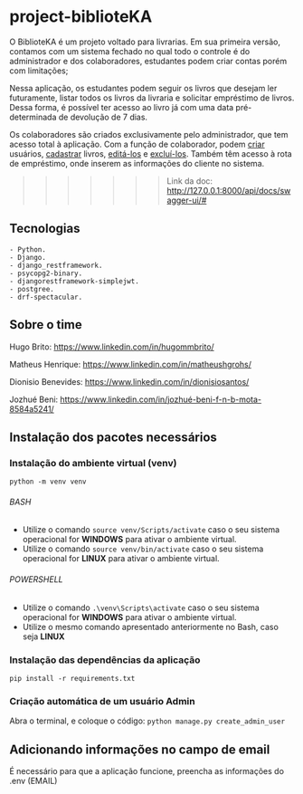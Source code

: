 # project-biblioteKA

O BiblioteKA é um projeto voltado para livrarias. Em sua primeira versão, contamos com um sistema fechado no qual todo o controle é do administrador e dos colaboradores, estudantes podem criar contas porém com limitações;

Nessa aplicação, os estudantes podem seguir os livros que desejam ler futuramente, listar todos os livros da livraria e solicitar empréstimo de livros. Dessa forma, é possível ter acesso ao livro já com uma data pré-determinada de devolução de 7 dias.

Os colaboradores são criados exclusivamente pelo administrador, que tem acesso total à aplicação. Com a função de colaborador, podem <u>criar</u> usuários, <u>cadastrar</u> livros, <u>editá-los</u> e <u>excluí-los</u>. Também têm acesso à rota de empréstimo, onde inserem as informações do cliente no sistema.

> > > > > > > Link da doc: http://127.0.0.1:8000/api/docs/swagger-ui/#

## Tecnologias

    - Python.
    - Django.
    - django_restframework.
    - psycopg2-binary.
    - djangorestframework-simplejwt.
    - postgree.
    - drf-spectacular.

## Sobre o time

Hugo Brito: https://www.linkedin.com/in/hugommbrito/

Matheus Henrique: https://www.linkedin.com/in/matheushgrohs/

Dionisio Benevides: https://www.linkedin.com/in/dionisiosantos/

Jozhué Beni: https://www.linkedin.com/in/jozhué-beni-f-n-b-mota-8584a5241/

## Instalação dos pacotes necessários

### Instalação do ambiente virtual (venv)

`python -m venv venv`

###### BASH

- Utilize o comando `source venv/Scripts/activate` caso o seu sistema operacional for **WINDOWS** para ativar o ambiente virtual.
- Utilize o comando `source venv/bin/activate` caso o seu sistema operacional for **LINUX** para ativar o ambiente virtual.

###### POWERSHELL

- Utilize o comando `.\venv\Scripts\activate` caso o seu sistema operacional for **WINDOWS** para ativar o ambiente virtual.
- Utilize o mesmo comando apresentado anteriormente no Bash, caso seja **LINUX**

### Instalação das dependências da aplicação

`pip install -r requirements.txt`

### Criação automática de um usuário Admin

Abra o terminal, e coloque o código:
`python manage.py create_admin_user`

## Adicionando informações no campo de email

É necessário para que a aplicação funcione, preencha as informações do .env (EMAIL)
